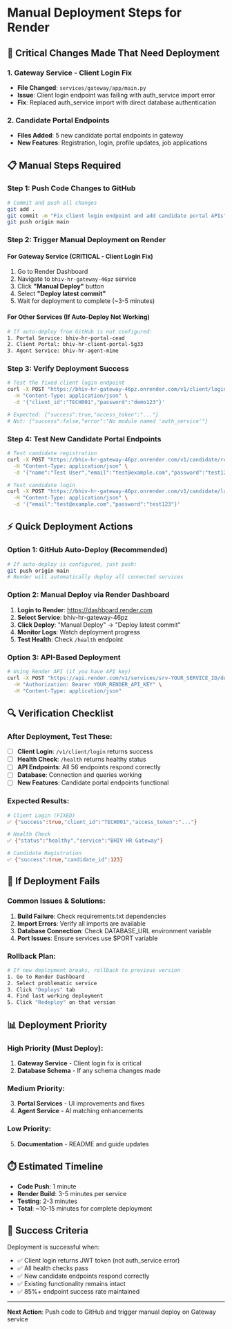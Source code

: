 # Manual Deployment Steps for Render

## 🚨 Critical Changes Made That Need Deployment

### 1. **Gateway Service - Client Login Fix**
- **File Changed**: `services/gateway/app/main.py`
- **Issue**: Client login endpoint was failing with auth_service import error
- **Fix**: Replaced auth_service import with direct database authentication

### 2. **Candidate Portal Endpoints**
- **Files Added**: 5 new candidate portal endpoints in gateway
- **New Features**: Registration, login, profile updates, job applications

## 📋 Manual Steps Required

### Step 1: Push Code Changes to GitHub
```bash
# Commit and push all changes
git add .
git commit -m "Fix client login endpoint and add candidate portal APIs"
git push origin main
```

### Step 2: Trigger Manual Deployment on Render

#### For Gateway Service (CRITICAL - Client Login Fix)
1. Go to Render Dashboard
2. Navigate to `bhiv-hr-gateway-46pz` service
3. Click **"Manual Deploy"** button
4. Select **"Deploy latest commit"**
5. Wait for deployment to complete (~3-5 minutes)

#### For Other Services (If Auto-Deploy Not Working)
```bash
# If auto-deploy from GitHub is not configured:
1. Portal Service: bhiv-hr-portal-cead
2. Client Portal: bhiv-hr-client-portal-5g33  
3. Agent Service: bhiv-hr-agent-m1me
```

### Step 3: Verify Deployment Success
```bash
# Test the fixed client login endpoint
curl -X POST "https://bhiv-hr-gateway-46pz.onrender.com/v1/client/login" \
  -H "Content-Type: application/json" \
  -d '{"client_id":"TECH001","password":"demo123"}'

# Expected: {"success":true,"access_token":"..."}
# Not: {"success":false,"error":"No module named 'auth_service'"}
```

### Step 4: Test New Candidate Portal Endpoints
```bash
# Test candidate registration
curl -X POST "https://bhiv-hr-gateway-46pz.onrender.com/v1/candidate/register" \
  -H "Content-Type: application/json" \
  -d '{"name":"Test User","email":"test@example.com","password":"test123"}'

# Test candidate login  
curl -X POST "https://bhiv-hr-gateway-46pz.onrender.com/v1/candidate/login" \
  -H "Content-Type: application/json" \
  -d '{"email":"test@example.com","password":"test123"}'
```

## ⚡ Quick Deployment Actions

### Option 1: GitHub Auto-Deploy (Recommended)
```bash
# If auto-deploy is configured, just push:
git push origin main
# Render will automatically deploy all connected services
```

### Option 2: Manual Deploy via Render Dashboard
1. **Login to Render**: https://dashboard.render.com
2. **Select Service**: bhiv-hr-gateway-46pz
3. **Click Deploy**: "Manual Deploy" → "Deploy latest commit"
4. **Monitor Logs**: Watch deployment progress
5. **Test Health**: Check `/health` endpoint

### Option 3: API-Based Deployment
```bash
# Using Render API (if you have API key)
curl -X POST "https://api.render.com/v1/services/srv-YOUR_SERVICE_ID/deploys" \
  -H "Authorization: Bearer YOUR_RENDER_API_KEY" \
  -H "Content-Type: application/json"
```

## 🔍 Verification Checklist

### After Deployment, Test These:
- [ ] **Client Login**: `/v1/client/login` returns success
- [ ] **Health Check**: `/health` returns healthy status  
- [ ] **API Endpoints**: All 56 endpoints respond correctly
- [ ] **Database**: Connection and queries working
- [ ] **New Features**: Candidate portal endpoints functional

### Expected Results:
```bash
# Client Login (FIXED)
✅ {"success":true,"client_id":"TECH001","access_token":"..."}

# Health Check  
✅ {"status":"healthy","service":"BHIV HR Gateway"}

# Candidate Registration
✅ {"success":true,"candidate_id":123}
```

## 🚨 If Deployment Fails

### Common Issues & Solutions:
1. **Build Failure**: Check requirements.txt dependencies
2. **Import Errors**: Verify all imports are available
3. **Database Connection**: Check DATABASE_URL environment variable
4. **Port Issues**: Ensure services use $PORT variable

### Rollback Plan:
```bash
# If new deployment breaks, rollback to previous version
1. Go to Render Dashboard
2. Select problematic service  
3. Click "Deploys" tab
4. Find last working deployment
5. Click "Redeploy" on that version
```

## 📊 Deployment Priority

### High Priority (Must Deploy):
1. **Gateway Service** - Client login fix is critical
2. **Database Schema** - If any schema changes made

### Medium Priority:
3. **Portal Services** - UI improvements and fixes
4. **Agent Service** - AI matching enhancements

### Low Priority:
5. **Documentation** - README and guide updates

## ⏱️ Estimated Timeline

- **Code Push**: 1 minute
- **Render Build**: 3-5 minutes per service
- **Testing**: 2-3 minutes
- **Total**: ~10-15 minutes for complete deployment

## 🎯 Success Criteria

Deployment is successful when:
- ✅ Client login returns JWT token (not auth_service error)
- ✅ All health checks pass
- ✅ New candidate endpoints respond correctly
- ✅ Existing functionality remains intact
- ✅ 85%+ endpoint success rate maintained

---
**Next Action**: Push code to GitHub and trigger manual deploy on Gateway service